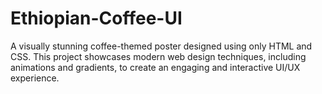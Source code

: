 # Ethiopian-Coffee-UI
A visually stunning coffee-themed poster designed using only HTML and CSS. This project showcases modern web design techniques, including animations and gradients, to create an engaging and interactive UI/UX experience.
